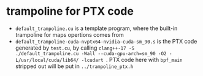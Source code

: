 # trampoline for PTX code

- `default_trampoline.cu` is a template program, where the built-in trampoline for maps opertions comes from
- `default_trampoline-cuda-nvptx64-nvidia-cuda-sm_90.s` is the PTX code generated by `test.cu`, by calling `clang++-17 -S ./default_trampoline.cu -Wall --cuda-gpu-arch=sm_90 -O2 -L/usr/local/cuda/lib64/ -lcudart `. PTX code here with `bpf_main` stripped out will be put in `../trampoline_ptx.h`
